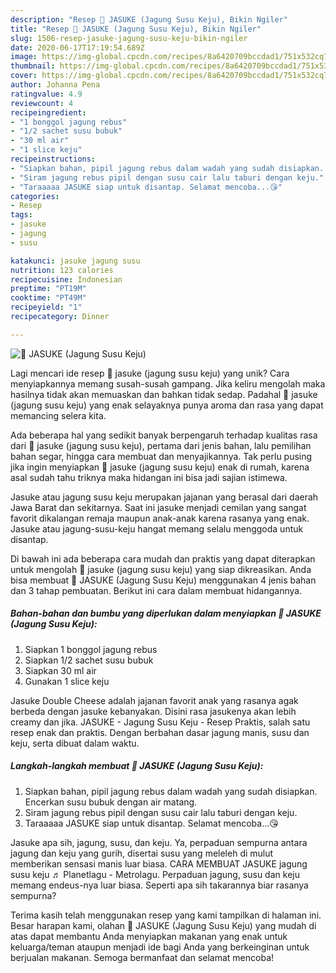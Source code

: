 ```yaml
---
description: "Resep 🌻 JASUKE (Jagung Susu Keju), Bikin Ngiler"
title: "Resep 🌻 JASUKE (Jagung Susu Keju), Bikin Ngiler"
slug: 1506-resep-jasuke-jagung-susu-keju-bikin-ngiler
date: 2020-06-17T17:19:54.689Z
image: https://img-global.cpcdn.com/recipes/8a6420709bccdad1/751x532cq70/🌻-jasuke-jagung-susu-keju-foto-resep-utama.jpg
thumbnail: https://img-global.cpcdn.com/recipes/8a6420709bccdad1/751x532cq70/🌻-jasuke-jagung-susu-keju-foto-resep-utama.jpg
cover: https://img-global.cpcdn.com/recipes/8a6420709bccdad1/751x532cq70/🌻-jasuke-jagung-susu-keju-foto-resep-utama.jpg
author: Johanna Pena
ratingvalue: 4.9
reviewcount: 4
recipeingredient:
- "1 bonggol jagung rebus"
- "1/2 sachet susu bubuk"
- "30 ml air"
- "1 slice keju"
recipeinstructions:
- "Siapkan bahan, pipil jagung rebus dalam wadah yang sudah disiapkan. Encerkan susu bubuk dengan air matang."
- "Siram jagung rebus pipil dengan susu cair lalu taburi dengan keju."
- "Taraaaaa JASUKE siap untuk disantap. Selamat mencoba...😘"
categories:
- Resep
tags:
- jasuke
- jagung
- susu

katakunci: jasuke jagung susu 
nutrition: 123 calories
recipecuisine: Indonesian
preptime: "PT19M"
cooktime: "PT49M"
recipeyield: "1"
recipecategory: Dinner

---
```



![🌻 JASUKE (Jagung Susu Keju)](https://img-global.cpcdn.com/recipes/8a6420709bccdad1/751x532cq70/🌻-jasuke-jagung-susu-keju-foto-resep-utama.jpg)

Lagi mencari ide resep 🌻 jasuke (jagung susu keju) yang unik? Cara menyiapkannya memang susah-susah gampang. Jika keliru mengolah maka hasilnya tidak akan memuaskan dan bahkan tidak sedap. Padahal 🌻 jasuke (jagung susu keju) yang enak selayaknya punya aroma dan rasa yang dapat memancing selera kita.

Ada beberapa hal yang sedikit banyak berpengaruh terhadap kualitas rasa dari 🌻 jasuke (jagung susu keju), pertama dari jenis bahan, lalu pemilihan bahan segar, hingga cara membuat dan menyajikannya. Tak perlu pusing jika ingin menyiapkan 🌻 jasuke (jagung susu keju) enak di rumah, karena asal sudah tahu triknya maka hidangan ini bisa jadi sajian istimewa.

Jasuke atau jagung susu keju merupakan jajanan yang berasal dari daerah Jawa Barat dan sekitarnya. Saat ini jasuke menjadi cemilan yang sangat favorit dikalangan remaja maupun anak-anak karena rasanya yang enak. Jasuke atau jagung-susu-keju hangat memang selalu menggoda untuk disantap.


Di bawah ini ada beberapa cara mudah dan praktis yang dapat diterapkan untuk mengolah 🌻 jasuke (jagung susu keju) yang siap dikreasikan. Anda bisa membuat 🌻 JASUKE (Jagung Susu Keju) menggunakan 4 jenis bahan dan 3 tahap pembuatan. Berikut ini cara dalam membuat hidangannya.

<!--inarticleads1-->

##### Bahan-bahan dan bumbu yang diperlukan dalam menyiapkan 🌻 JASUKE (Jagung Susu Keju):

1. Siapkan 1 bonggol jagung rebus
1. Siapkan 1/2 sachet susu bubuk
1. Siapkan 30 ml air
1. Gunakan 1 slice keju


Jasuke Double Cheese adalah jajanan favorit anak yang rasanya agak berbeda dengan jasuke kebanyakan. Disini rasa jasukenya akan lebih creamy dan jika. JASUKE - Jagung Susu Keju - Resep Praktis, salah satu resep enak dan praktis. Dengan berbahan dasar jagung manis, susu dan keju, serta dibuat dalam waktu. 

<!--inarticleads2-->

##### Langkah-langkah membuat 🌻 JASUKE (Jagung Susu Keju):

1. Siapkan bahan, pipil jagung rebus dalam wadah yang sudah disiapkan. Encerkan susu bubuk dengan air matang.
1. Siram jagung rebus pipil dengan susu cair lalu taburi dengan keju.
1. Taraaaaa JASUKE siap untuk disantap. Selamat mencoba...😘


Jasuke apa sih, jagung, susu, dan keju. Ya, perpaduan sempurna antara jagung dan keju yang gurih, disertai susu yang meleleh di mulut memberikan sensasi manis luar biasa. CARA MEMBUAT JASUKE jagung susu keju ♬ Planetlagu - Metrolagu. Perpaduan jagung, susu dan keju memang endeus-nya luar biasa. Seperti apa sih takarannya biar rasanya sempurna? 

Terima kasih telah menggunakan resep yang kami tampilkan di halaman ini. Besar harapan kami, olahan 🌻 JASUKE (Jagung Susu Keju) yang mudah di atas dapat membantu Anda menyiapkan makanan yang enak untuk keluarga/teman ataupun menjadi ide bagi Anda yang berkeinginan untuk berjualan makanan. Semoga bermanfaat dan selamat mencoba!
